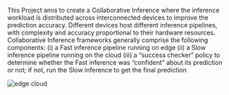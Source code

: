 This Project amis to create a Collaborative Inference  where the inference workload is distributed across interconnected devices to improve the prediction accuracy.
Different devices host different inference pipelines, with complexity and accuracy proportional to their hardware resources. 
Collaborative Inference frameworks generally comprise the following components: 
(i) a Fast inference pipeline running on edge 
(ii) a Slow inference pipeline running on the cloud 
(iii) a “success checker” policy to determine whether the Fast inference was “confident” about its prediction or not; if not, run the Slow inference to get the final prediction


![edge cloud](ML4Iots/HW3/Edge-Cloud%20Collaborative%20Inference/edge_cloud.PNG)
